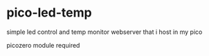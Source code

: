 # pico-led-temp
simple led control and temp monitor webserver that i host in my pico

picozero module required
